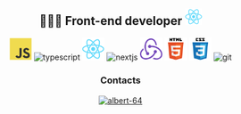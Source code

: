  <div align='center'>

## 👨🏻‍💻 Front-end developer <img src="https://raw.githubusercontent.com/Alik64/Alik64/main/header_logo.svg" alt="reactnative" width="30" height="30"/>

 <div align='center'>

 <!-- JavaScript -->

 <img src="https://raw.githubusercontent.com/devicons/devicon/master/icons/javascript/javascript-original.svg" alt="javascript" width="40" height="40" />
  
 <!-- TypeScript -->

  <img src="https://cdn-icons-png.flaticon.com/512/5968/5968381.png" alt="typescript" width="40" height="40" />

  <!-- REACT -->

   <img src="./React.svg" alt="react" width="40" height="40"/>

  <!-- Next -->

  <img src="https://www.svgrepo.com/show/354113/nextjs-icon.svg" alt="nextjs" width="40" height="40" />

  <!-- REDUX -->

  <img src="https://raw.githubusercontent.com/devicons/devicon/master/icons/redux/redux-original.svg" alt="redux" width="40" height="40"/>

  <!-- HTML -->

  <img src="https://raw.githubusercontent.com/devicons/devicon/master/icons/html5/html5-original-wordmark.svg" alt="html5" width="40" height="40" />

  <!-- CSS -->

  <img src="https://raw.githubusercontent.com/devicons/devicon/master/icons/css3/css3-original-wordmark.svg" alt="css3" width="40" height="40" />

  <!-- GIT -->

  <img src="https://www.vectorlogo.zone/logos/git-scm/git-scm-icon.svg" alt="git" width="40" height="40"/>

 </div>
 
 ### Contacts
 
<p align="center">
 
  <a href="https://www.linkedin.com/in/romain-matheos-12153616b/" target="_blank"
    ><img
      align="center"
      src="https://raw.githubusercontent.com/rahuldkjain/github-profile-readme-generator/master/src/images/icons/Social/linked-in-alt.svg"
      alt="albert-64"
      height="30"
      width="40"
  /></a>
</p>

</div>
